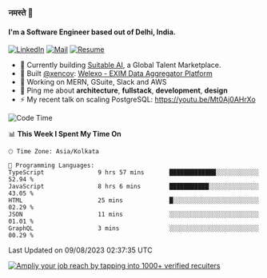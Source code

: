 ### नमस्ते 🙏

#### I'm a Software Engineer based out of Delhi, India.

[![LinkedIn](https://img.shields.io/badge/linkedin-%230077B5.svg)](https://linkedin.com/in/sambhav2612)
[![Mail](https://img.shields.io/badge/gmail-D14836)](mailto:sambhavjain2612@gmail.com)
[![Resume](https://img.shields.io/badge/resume-%23#FFFF00.svg)](https://mega.nz/file/IjA3yaoB#BFfQg1-aKva0piAd_wWs8Hf5dlnYRQ2ZkwtYwNMzBhA)

- 🏢 Currently building [Suitable AI](https://suitable.ai), a Global Talent Marketplace.
- 💅 Built [@xencov](https://github.com/xencov): [Welexo - EXIM Data Aggregator Platform](https://welexo.com)
- 🌱 Working on MERN, GSuite, Slack and AWS
- 💬 Ping me about **architecture**, **fullstack**, **development**, **design**
- ⚡️ My recent talk on scaling PostgreSQL: https://youtu.be/Mt0Aj0AHrXo

<!--START_SECTION:waka-->
![Code Time](http://img.shields.io/badge/Code%20Time-3%2C597%20hrs%201%20min-blue)

📊 **This Week I Spent My Time On** 

```text
🕑︎ Time Zone: Asia/Kolkata

💬 Programming Languages: 
TypeScript               9 hrs 57 mins       █████████████░░░░░░░░░░░░   52.94 % 
JavaScript               8 hrs 6 mins        ███████████░░░░░░░░░░░░░░   43.05 % 
HTML                     25 mins             █░░░░░░░░░░░░░░░░░░░░░░░░   02.29 % 
JSON                     11 mins             ░░░░░░░░░░░░░░░░░░░░░░░░░   01.01 % 
GraphQL                  3 mins              ░░░░░░░░░░░░░░░░░░░░░░░░░   00.29 % 
```


 Last Updated on 09/08/2023 02:37:35 UTC
<!--END_SECTION:waka-->

[![Ampliy your job reach by tapping into 1000+ verified recuiters](https://user-images.githubusercontent.com/19583619/212717528-45b497fd-e886-4452-90fe-93829667bd63.png)](https://suitable.ai)

